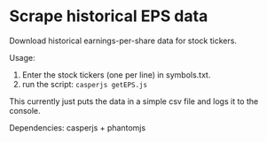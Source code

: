 # Scrape historical EPS data

Download historical earnings-per-share data for stock tickers.

Usage: 
  1. Enter the stock tickers (one per line) in symbols.txt.  
  2. run the script: `casperjs getEPS.js`

This currently just puts the data in a simple csv file and logs it to the console.

Dependencies: casperjs + phantomjs

